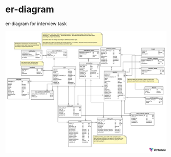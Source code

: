# er-diagram
er-diagram for interview task

![alt text](https://github.com/thatoe/er-diagram/blob/main/ecommerce_1/KISLEV_TRANSPORTATION-2022-05-15_15-14.png "Title")
